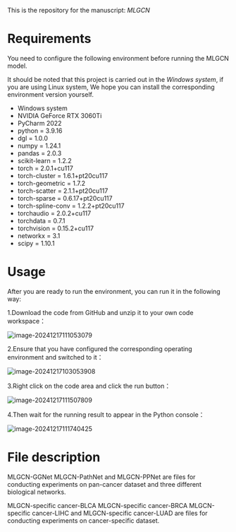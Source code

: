 This is the repository for the manuscript: *MLGCN*

# Requirements



You need to configure the following environment before running the MLGCN model. 

It should be noted that this project is carried out in the *Windows system*, if you are using Linux system, We hope you can install the corresponding environment version yourself.

- Windows system
- NVIDIA GeForce RTX 3060Ti
- PyCharm 2022
- python = 3.9.16
- dgl = 1.0.0
- numpy = 1.24.1
- pandas = 2.0.3
- scikit-learn = 1.2.2
- torch = 2.0.1+cu117
- torch-cluster = 1.6.1+pt20cu117
- torch-geometric = 1.7.2
- torch-scatter = 2.1.1+pt20cu117
- torch-sparse = 0.6.17+pt20cu117
- torch-spline-conv = 1.2.2+pt20cu117
- torchaudio = 2.0.2+cu117
- torchdata = 0.7.1
- torchvision = 0.15.2+cu117
- networkx = 3.1
- scipy = 1.10.1

# Usage



After you are ready to run the environment, you can run it in the following way:

1.Download the code from GitHub and unzip it to your own code workspace：

![image-20241217111053079](https://github.com/user-attachments/assets/fae7eb4d-e469-4531-b4da-796c4ec18988)


2.Ensure that you have configured the corresponding operating environment and switched to it：

![image-20241217103053908](https://github.com/user-attachments/assets/543e5b74-6b95-4bdf-853b-cdb9215bad9c)


3.Right click on the code area and click the run button：

![image-20241217111507809](https://github.com/user-attachments/assets/e71280de-a56d-46e7-a877-614a038452c6)


4.Then wait for the running result to appear in the Python console：

![image-20241217111740425](https://github.com/user-attachments/assets/b04b1219-c73d-4a81-9794-6aac7fe348a7)



# File description



MLGCN-GGNet MLGCN-PathNet and MLGCN-PPNet are files for conducting experiments on pan-cancer dataset and three different biological networks.



MLGCN-specific cancer-BLCA MLGCN-specific cancer-BRCA MLGCN-specific cancer-LIHC and MLGCN-specific cancer-LUAD are files for conducting experiments on cancer-specific dataset.
